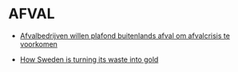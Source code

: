 # AFVAL

* [Afvalbedrijven willen plafond buitenlands afval om afvalcrisis te voorkomen](https://nos.nl/artikel/2295152-afvalbedrijven-willen-plafond-buitenlands-afval-om-afvalcrisis-te-voorkomen.html)

* [How Sweden is turning its waste into gold](https://www.youtube.com/watch?v=14r7f9khK70)
